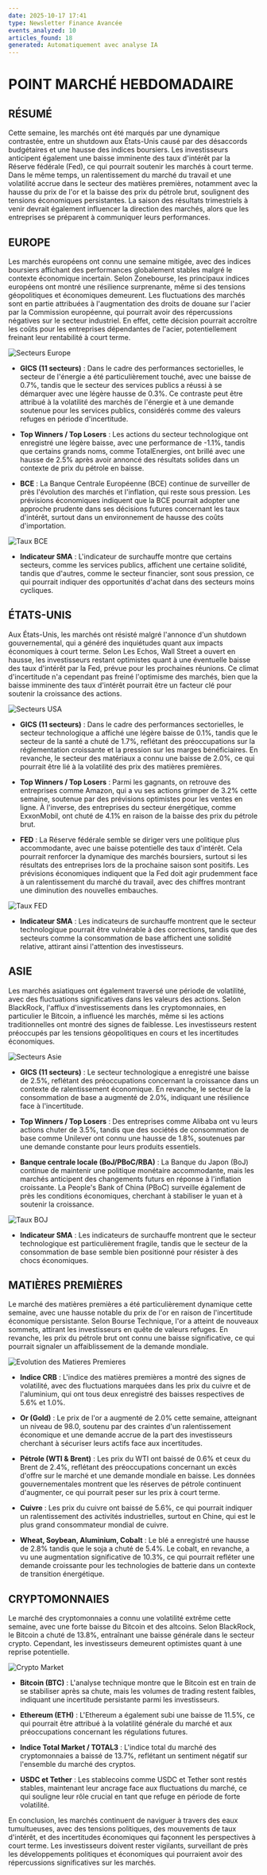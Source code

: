 ```yaml
---
date: 2025-10-17 17:41
type: Newsletter Finance Avancée
events_analyzed: 10
articles_found: 18
generated: Automatiquement avec analyse IA
---
```


# POINT MARCHÉ HEBDOMADAIRE

## RÉSUMÉ
Cette semaine, les marchés ont été marqués par une dynamique contrastée, entre un shutdown aux États-Unis causé par des désaccords budgétaires et une hausse des indices boursiers. Les investisseurs anticipent également une baisse imminente des taux d'intérêt par la Réserve fédérale (Fed), ce qui pourrait soutenir les marchés à court terme. Dans le même temps, un ralentissement du marché du travail et une volatilité accrue dans le secteur des matières premières, notamment avec la hausse du prix de l'or et la baisse des prix du pétrole brut, soulignent des tensions économiques persistantes. La saison des résultats trimestriels à venir devrait également influencer la direction des marchés, alors que les entreprises se préparent à communiquer leurs performances.

## EUROPE
Les marchés européens ont connu une semaine mitigée, avec des indices boursiers affichant des performances globalement stables malgré le contexte économique incertain. Selon Zonebourse, les principaux indices européens ont montré une résilience surprenante, même si des tensions géopolitiques et économiques demeurent. Les fluctuations des marchés sont en partie attribuées à l'augmentation des droits de douane sur l'acier par la Commission européenne, qui pourrait avoir des répercussions négatives sur le secteur industriel. En effet, cette décision pourrait accroître les coûts pour les entreprises dépendantes de l'acier, potentiellement freinant leur rentabilité à court terme.

![Secteurs Europe](secteurs_europe_weekly.png)

- **GICS (11 secteurs)** : Dans le cadre des performances sectorielles, le secteur de l'énergie a été particulièrement touché, avec une baisse de 0.7%, tandis que le secteur des services publics a réussi à se démarquer avec une légère hausse de 0.3%. Ce contraste peut être attribué à la volatilité des marchés de l'énergie et à une demande soutenue pour les services publics, considérés comme des valeurs refuges en période d'incertitude.
  
- **Top Winners / Top Losers** : Les actions du secteur technologique ont enregistré une légère baisse, avec une performance de -1.1%, tandis que certains grands noms, comme TotalEnergies, ont brillé avec une hausse de 2.5% après avoir annoncé des résultats solides dans un contexte de prix du pétrole en baisse.

- **BCE** : La Banque Centrale Européenne (BCE) continue de surveiller de près l'évolution des marchés et l'inflation, qui reste sous pression. Les prévisions économiques indiquent que la BCE pourrait adopter une approche prudente dans ses décisions futures concernant les taux d'intérêt, surtout dans un environnement de hausse des coûts d'importation.

![Taux BCE](taux_bce_weekly.png)

- **Indicateur SMA** : L'indicateur de surchauffe montre que certains secteurs, comme les services publics, affichent une certaine solidité, tandis que d'autres, comme le secteur financier, sont sous pression, ce qui pourrait indiquer des opportunités d'achat dans des secteurs moins cycliques.

## ÉTATS-UNIS
Aux États-Unis, les marchés ont résisté malgré l'annonce d'un shutdown gouvernemental, qui a généré des inquiétudes quant aux impacts économiques à court terme. Selon Les Echos, Wall Street a ouvert en hausse, les investisseurs restant optimistes quant à une éventuelle baisse des taux d'intérêt par la Fed, prévue pour les prochaines réunions. Ce climat d'incertitude n'a cependant pas freiné l'optimisme des marchés, bien que la baisse imminente des taux d'intérêt pourrait être un facteur clé pour soutenir la croissance des actions.

![Secteurs USA](secteurs_usa_weekly.png)

- **GICS (11 secteurs)** : Dans le cadre des performances sectorielles, le secteur technologique a affiché une légère baisse de 0.1%, tandis que le secteur de la santé a chuté de 1.7%, reflétant des préoccupations sur la réglementation croissante et la pression sur les marges bénéficiaires. En revanche, le secteur des matériaux a connu une baisse de 2.0%, ce qui pourrait être lié à la volatilité des prix des matières premières.

- **Top Winners / Top Losers** : Parmi les gagnants, on retrouve des entreprises comme Amazon, qui a vu ses actions grimper de 3.2% cette semaine, soutenue par des prévisions optimistes pour les ventes en ligne. À l'inverse, des entreprises du secteur énergétique, comme ExxonMobil, ont chuté de 4.1% en raison de la baisse des prix du pétrole brut.

- **FED** : La Réserve fédérale semble se diriger vers une politique plus accommodante, avec une baisse potentielle des taux d'intérêt. Cela pourrait renforcer la dynamique des marchés boursiers, surtout si les résultats des entreprises lors de la prochaine saison sont positifs. Les prévisions économiques indiquent que la Fed doit agir prudemment face à un ralentissement du marché du travail, avec des chiffres montrant une diminution des nouvelles embauches.

![Taux FED](taux_banques_weekly.png)

- **Indicateur SMA** : Les indicateurs de surchauffe montrent que le secteur technologique pourrait être vulnérable à des corrections, tandis que des secteurs comme la consommation de base affichent une solidité relative, attirant ainsi l'attention des investisseurs.

## ASIE
Les marchés asiatiques ont également traversé une période de volatilité, avec des fluctuations significatives dans les valeurs des actions. Selon BlackRock, l'afflux d'investissements dans les cryptomonnaies, en particulier le Bitcoin, a influencé les marchés, même si les actions traditionnelles ont montré des signes de faiblesse. Les investisseurs restent préoccupés par les tensions géopolitiques en cours et les incertitudes économiques.

![Secteurs Asie](secteurs_asie_weekly.png)

- **GICS (11 secteurs)** : Le secteur technologique a enregistré une baisse de 2.5%, reflétant des préoccupations concernant la croissance dans un contexte de ralentissement économique. En revanche, le secteur de la consommation de base a augmenté de 2.0%, indiquant une résilience face à l'incertitude.

- **Top Winners / Top Losers** : Des entreprises comme Alibaba ont vu leurs actions chuter de 3.5%, tandis que des sociétés de consommation de base comme Unilever ont connu une hausse de 1.8%, soutenues par une demande constante pour leurs produits essentiels.

- **Banque centrale locale (BoJ/PBoC/RBA)** : La Banque du Japon (BoJ) continue de maintenir une politique monétaire accommodante, mais les marchés anticipent des changements futurs en réponse à l'inflation croissante. La People's Bank of China (PBoC) surveille également de près les conditions économiques, cherchant à stabiliser le yuan et à soutenir la croissance.

![Taux BOJ](taux_boj_weekly.png)

- **Indicateur SMA** : Les indicateurs de surchauffe montrent que le secteur technologique est particulièrement fragile, tandis que le secteur de la consommation de base semble bien positionné pour résister à des chocs économiques.

## MATIÈRES PREMIÈRES
Le marché des matières premières a été particulièrement dynamique cette semaine, avec une hausse notable du prix de l'or en raison de l'incertitude économique persistante. Selon Bourse Technique, l'or a atteint de nouveaux sommets, attirant les investisseurs en quête de valeurs refuges. En revanche, les prix du pétrole brut ont connu une baisse significative, ce qui pourrait signaler un affaiblissement de la demande mondiale.

![Evolution des Matieres Premieres](commodities_weekly.png)

- **Indice CRB** : L'indice des matières premières a montré des signes de volatilité, avec des fluctuations marquées dans les prix du cuivre et de l'aluminium, qui ont tous deux enregistré des baisses respectives de 5.6% et 1.0%.

- **Or (Gold)** : Le prix de l'or a augmenté de 2.0% cette semaine, atteignant un niveau de 98.0, soutenu par des craintes d'un ralentissement économique et une demande accrue de la part des investisseurs cherchant à sécuriser leurs actifs face aux incertitudes.

- **Pétrole (WTI & Brent)** : Les prix du WTI ont baissé de 0.6% et ceux du Brent de 2.4%, reflétant des préoccupations concernant un excès d'offre sur le marché et une demande mondiale en baisse. Les données gouvernementales montrent que les réserves de pétrole continuent d'augmenter, ce qui pourrait peser sur les prix à court terme.

- **Cuivre** : Les prix du cuivre ont baissé de 5.6%, ce qui pourrait indiquer un ralentissement des activités industrielles, surtout en Chine, qui est le plus grand consommateur mondial de cuivre.

- **Wheat, Soybean, Aluminium, Cobalt** : Le blé a enregistré une hausse de 2.8% tandis que le soja a chuté de 5.4%. Le cobalt, en revanche, a vu une augmentation significative de 10.3%, ce qui pourrait refléter une demande croissante pour les technologies de batterie dans un contexte de transition énergétique.

## CRYPTOMONNAIES
Le marché des cryptomonnaies a connu une volatilité extrême cette semaine, avec une forte baisse du Bitcoin et des altcoins. Selon BlackRock, le Bitcoin a chuté de 13.8%, entraînant une baisse générale dans le secteur crypto. Cependant, les investisseurs demeurent optimistes quant à une reprise potentielle.

![Crypto Market](crypto_weekly.png)

- **Bitcoin (BTC)** : L'analyse technique montre que le Bitcoin est en train de se stabiliser après sa chute, mais les volumes de trading restent faibles, indiquant une incertitude persistante parmi les investisseurs.

- **Ethereum (ETH)** : L'Ethereum a également subi une baisse de 11.5%, ce qui pourrait être attribué à la volatilité générale du marché et aux préoccupations concernant les régulations futures.

- **Indice Total Market / TOTAL3** : L'indice total du marché des cryptomonnaies a baissé de 13.7%, reflétant un sentiment négatif sur l'ensemble du marché des cryptos.

- **USDC et Tether** : Les stablecoins comme USDC et Tether sont restés stables, maintenant leur ancrage face aux fluctuations du marché, ce qui souligne leur rôle crucial en tant que refuge en période de forte volatilité.

En conclusion, les marchés continuent de naviguer à travers des eaux tumultueuses, avec des tensions politiques, des mouvements de taux d'intérêt, et des incertitudes économiques qui façonnent les perspectives à court terme. Les investisseurs doivent rester vigilants, surveillant de près les développements politiques et économiques qui pourraient avoir des répercussions significatives sur les marchés.